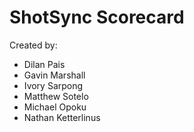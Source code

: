 # ShotSync Scorecard

Created by:
- Dilan Pais
- Gavin Marshall
- Ivory Sarpong
- Matthew Sotelo
- Michael Opoku
- Nathan Ketterlinus
